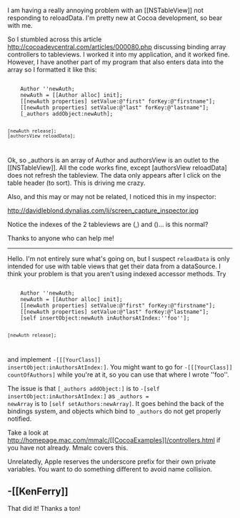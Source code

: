 I am having a really annoying problem with an [[NSTableView]] not responding to reloadData.  I'm pretty new at Cocoa development, so bear with me.

So I stumbled across this article http://cocoadevcentral.com/articles/000080.php  discussing binding array controllers to tableviews.  I worked it into my application, and it worked fine.  However, I have another part of my program that also enters data into the array so I formatted it like this:

<code>
	Author ''newAuth;
	newAuth = [[Author alloc] init];
	[[newAuth properties] setValue:@"first" forKey:@"firstname"];
	[[newAuth properties] setValue:@"last" forKey:@"lastname"];
	[_authors addObject:newAuth];

	[newAuth release];
	[authorsView reloadData];
</code>

Ok, so _authors is an array of Author and authorsView is an outlet to the [[NSTableView]].  All the code works fine, except [authorsView reloadData] does not refresh the tableview.  The data only appears after I click on the table header (to sort).  This is driving me crazy.

Also, and this may or may not be related, I noticed this in my inspector:

http://davidleblond.dynalias.com/lj/screen_capture_inspector.jpg

Notice the indexes of the 2 tableviews are (,) and ()... is this normal?

Thanks to anyone who can help me!

----

Hello.  I'm not entirely sure what's going on, but I suspect <code>reloadData</code> is only intended for use with table views that get their data from a dataSource.  I think your problem is that you aren't using indexed accessor methods.  Try

<code>
	Author ''newAuth;
	newAuth = [[Author alloc] init];
	[[newAuth properties] setValue:@"first" forKey:@"firstname"];
	[[newAuth properties] setValue:@"last" forKey:@"lastname"];
	[self insertObject:newAuth inAuthorsAtIndex:''foo''];

	[newAuth release];
</code>

and implement <code>-[[[YourClass]] insertObject:inAuthorsAtIndex:]</code>.  You might want to go for <code>-[[[YourClass]] countOfAuthors]</code> while you're at it, so you can use that where I wrote ''foo''.

The issue is that <code>[_authors addObject:]</code> is to <code>-[self insertObject:inAuthorsAtIndex:]</code> as <code>_authors = newArray</code> is to <code>[self setAuthors:newArray]</code>.  It goes behind the back of the bindings system, and objects which bind to <code>_authors</code> do not get properly notified.  

Take a look at http://homepage.mac.com/mmalc/[[CocoaExamples]]/controllers.html if you have not already.  Mmalc covers this.

Unrelatedly, Apple reserves the underscore prefix for their own private variables.  You want to do something different to avoid name collision.

-[[KenFerry]]
----
That did it!  Thanks a ton!